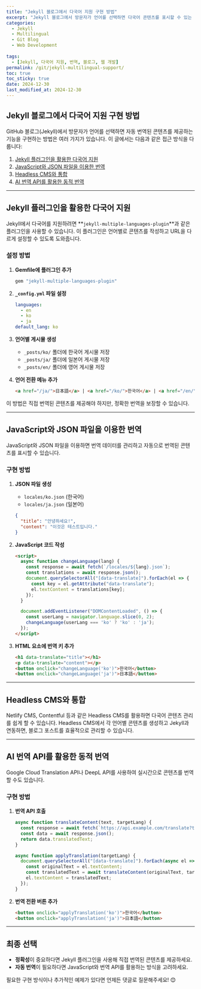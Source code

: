 ```yaml
---
title: "Jekyll 블로그에서 다국어 지원 구현 방법"
excerpt: "Jekyll 블로그에서 방문자가 언어를 선택하면 다국어 콘텐츠를 표시할 수 있는 방법을 알아봅니다. 플러그인 사용, JavaScript 번역, API 활용 등 다양한 접근 방식을 소개합니다."
categories:
  - Jekyll
  - Multilingual
  - Git Blog
  - Web Development
  
tags:
  - [Jekyll, 다국어 지원, 번역, 블로그, 웹 개발]
permalink: /git/jekyll-multilingual-support/
toc: true
toc_sticky: true
date: 2024-12-30
last_modified_at: 2024-12-30
---
```


## Jekyll 블로그에서 다국어 지원 구현 방법

GitHub 블로그(Jekyll)에서 방문자가 언어를 선택하면 자동 번역된 콘텐츠를 제공하는 기능을 구현하는 방법은 여러 가지가 있습니다. 이 글에서는 다음과 같은 접근 방식을 다룹니다:

1. [Jekyll 플러그인을 활용한 다국어 지원](#jekyll-플러그인을-활용한-다국어-지원)
2. [JavaScript와 JSON 파일을 이용한 번역](#javascript와-json-파일을-이용한-번역)
3. [Headless CMS와 통합](#headless-cms와-통합)
4. [AI 번역 API를 활용한 동적 번역](#ai-번역-api를-활용한-동적-번역)

---

## Jekyll 플러그인을 활용한 다국어 지원

Jekyll에서 다국어를 지원하려면 **`jekyll-multiple-languages-plugin`**과 같은 플러그인을 사용할 수 있습니다. 이 플러그인은 언어별로 콘텐츠를 작성하고 URL을 다르게 설정할 수 있도록 도와줍니다.

### 설정 방법

1. **Gemfile에 플러그인 추가**
   ```ruby
   gem "jekyll-multiple-languages-plugin"
   ```

2. **`_config.yml` 파일 설정**
   ```yaml
   languages:
     - en
     - ko
     - ja
   default_lang: ko
   ```

3. **언어별 게시물 생성**
   - `_posts/ko/` 폴더에 한국어 게시물 저장
   - `_posts/ja/` 폴더에 일본어 게시물 저장
   - `_posts/en/` 폴더에 영어 게시물 저장

4. **언어 전환 메뉴 추가**
   ```html
   <a href="/ja/">日本語</a> | <a href="/ko/">한국어</a> | <a href="/en/">English</a>
   ```

이 방법은 직접 번역된 콘텐츠를 제공해야 하지만, 정확한 번역을 보장할 수 있습니다.

---

## JavaScript와 JSON 파일을 이용한 번역

JavaScript와 JSON 파일을 이용하면 번역 데이터를 관리하고 자동으로 번역된 콘텐츠를 표시할 수 있습니다.

### 구현 방법

1. **JSON 파일 생성**
   - `locales/ko.json` (한국어)
   - `locales/ja.json` (일본어)
   ```json
   {
     "title": "안녕하세요!",
     "content": "이것은 테스트입니다."
   }
   ```

2. **JavaScript 코드 작성**
   ```html
   <script>
     async function changeLanguage(lang) {
       const response = await fetch(`/locales/${lang}.json`);
       const translations = await response.json();
       document.querySelectorAll("[data-translate]").forEach(el => {
         const key = el.getAttribute("data-translate");
         el.textContent = translations[key];
       });
     }

     document.addEventListener("DOMContentLoaded", () => {
       const userLang = navigator.language.slice(0, 2);
       changeLanguage(userLang === 'ko' ? 'ko' : 'ja');
     });
   </script>
   ```

3. **HTML 요소에 번역 키 추가**
   ```html
   <h1 data-translate="title"></h1>
   <p data-translate="content"></p>
   <button onclick="changeLanguage('ko')">한국어</button>
   <button onclick="changeLanguage('ja')">日本語</button>
   ```

---

## Headless CMS와 통합

Netlify CMS, Contentful 등과 같은 Headless CMS를 활용하면 다국어 콘텐츠 관리를 쉽게 할 수 있습니다. Headless CMS에서 각 언어별 콘텐츠를 생성하고 Jekyll과 연동하면, 블로그 포스트를 효율적으로 관리할 수 있습니다.

---

## AI 번역 API를 활용한 동적 번역

Google Cloud Translation API나 DeepL API를 사용하여 실시간으로 콘텐츠를 번역할 수도 있습니다.

### 구현 방법

1. **번역 API 호출**
   ```javascript
   async function translateContent(text, targetLang) {
     const response = await fetch(`https://api.example.com/translate?text=${encodeURIComponent(text)}&target=${targetLang}`);
     const data = await response.json();
     return data.translatedText;
   }

   async function applyTranslation(targetLang) {
     document.querySelectorAll("[data-translate]").forEach(async el => {
       const originalText = el.textContent;
       const translatedText = await translateContent(originalText, targetLang);
       el.textContent = translatedText;
     });
   }
   ```

2. **번역 전환 버튼 추가**
   ```html
   <button onclick="applyTranslation('ko')">한국어</button>
   <button onclick="applyTranslation('ja')">日本語</button>
   ```

---

## 최종 선택

- **정확성**이 중요하다면 Jekyll 플러그인을 사용해 직접 번역된 콘텐츠를 제공하세요.
- **자동 번역**이 필요하다면 JavaScript와 번역 API를 활용하는 방식을 고려하세요.

필요한 구현 방식이나 추가적인 예제가 있다면 언제든 댓글로 질문해주세요! 😊
